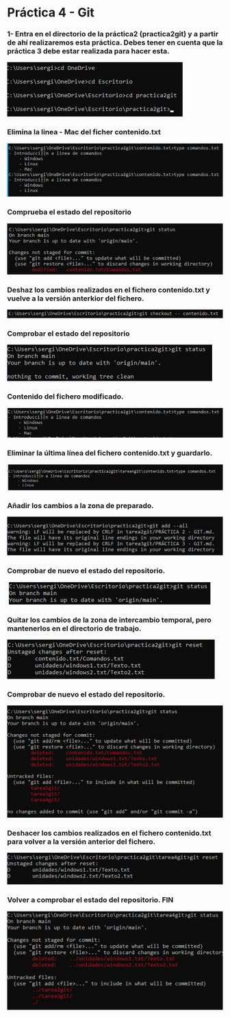 # Práctica 4 - Git

### 1- Entra en el directorio de la práctica2 (practica2git) y a partir de ahí realizaremos esta práctica. Debes tener en cuenta que la práctica 3 debe estar realizada para hacer esta.

![](4/1.png)

### Elimina la linea - Mac del ficher contenido.txt

![](4/2.png)

### Comprueba el estado del repositorio

![](4/3.png)

### Deshaz los cambios realizados en el fichero contenido.txt y vuelve a la versión anterkior del fichero.

![](4/4.png)

### Comprobar el estado del repositorio   

![](4/5.png)

###  Contenido del fichero modificado.

![](4/5.2.png)

### Eliminar la última línea del fichero contenido.txt y guardarlo.

![](4/6.png)

### Añadir los cambios a la zona de preparado.

![](4/7.png)

### Comprobar de nuevo el estado del repositorio.

![](4/8.png)

### Quitar los cambios de la zona de intercambio temporal, pero mantenerlos en el directorio de trabajo.

![](4/9.png)

### Comprobar de nuevo el estado del repositorio.

![](4/10.png)

### Deshacer los cambios realizados en el fichero contenido.txt para volver a la versión anterior del fichero.

![](4/11.png)

### Volver a comprobar el estado del repositorio. FIN

![](4/12.png)
